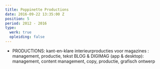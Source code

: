 ```yaml
---
title: Poppinette Productions
date: 2016-09-22 13:35:00 Z
position: 5
period: 2012 - 2016
type:
  werk: true
  opleiding: false
---
```


* PRODUCTIONS: kant-en-klare interieurproducties voor magazines : management, productie, tekst BLOG & DIGIMAG (app & desktop): management, content management, copy, productie, grafisch ontwerp